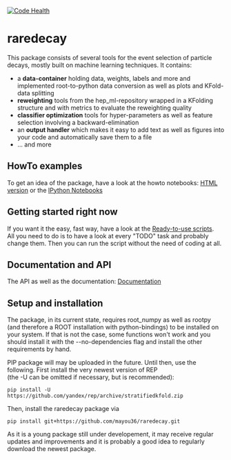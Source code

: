 [![Code Health](https://landscape.io/github/mayou36/raredecay/master/landscape.svg?style=flat)](https://landscape.io/github/mayou36/raredecay/master)


# raredecay #

This package consists of several tools for the event selection of particle decays, mostly built on machine learning techniques.
It contains:

- a **data-container** holding data, weights, labels and more and implemented root-to-python data conversion as well as plots and KFold-data splitting
- **reweighting** tools from the hep_ml-repository wrapped in a KFolding structure and with metrics to evaluate the reweighting quality
- **classifier optimization** tools for hyper-parameters as well as feature selection involving a backward-elimination
- an **output handler** which makes it easy to add text as well as figures into your code and automatically save them to a file
- ... and more

## HowTo examples ##

To get an idea of the package, have a look at the howto notebooks:
[HTML version](http://mayou36.bitbucket.org/raredecay/howto/) or the 
[IPython Notebooks](https://github.com/mayou36/raredecay/tree/master/howto)

## Getting started right now ##

If you want it the easy, fast way, have a look at the
[Ready-to-use scripts](https://github.com/mayou36/raredecay/tree/master/scripts_readyToUse).  
All you need to do is to have a look at every "TODO" task and probably change them. Then you can run the script without the need of coding at all.

## Documentation and API ##

The API as well as the documentation:
[Documentation](http://mayou36.bitbucket.org/raredecay/docs/)

## Setup and installation ##

The package, in its current state, requires root_numpy as well as rootpy (and therefore a ROOT installation with python-bindings) to be installed on your system. If that is not the case, some functions won't work and you should install it with the --no-dependencies flag and install the other requirements by hand.

PIP package will may be uploaded in the future. Until then, use the following.
First install the very newest version of REP  
(the -U can be omitted if necessary, but is recommended):
```
pip install -U https://github.com/yandex/rep/archive/stratifiedkfold.zip
```
Then, install the raredecay package via
```
pip install git+https://github.com/mayou36/raredecay.git
```
As it is a young package still under developement, it may receive regular updates and improvements and it is probably a good idea to regularly download the newest package.


[pandas.DataFrame]: http://pandas.pydata.org/pandas-docs/stable/generated/pandas.DataFrame.html
[LabeledDataStorage]: http://yandex.github.io/rep/data.html#module-rep.data.storage
[numpy.array]: http://docs.scipy.org/doc/numpy-1.10.1/user/basics.rec.html
[rootTree]: https://root.cern.ch/doc/v606/classTTree.html
